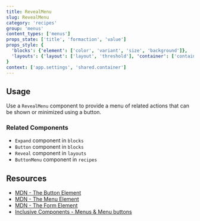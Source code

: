 ```yaml
---
title: RevealMenu
slug: RevealMenu
category: 'recipes'
group: 'menus'
content_types: ['menus']
props_state: ['title', 'formaction', 'value']
props_style: {
  'blocks': {'element': ['color', 'variant', 'size', 'background']},
  'layouts': {'layout': ['layout', 'threshold'], 'container': ['container', 'size']},
}
context: ['app.settings', 'shared.container']
---
```


## Usage

Use a `RevealMenu` component to provide a menu of related actions that can be shown or minimized using a button.

### Related Components

- `Expand` component in `blocks`
- `Button` component in `blocks`
- `Reveal` component in `layouts`
- `ButtonMenu` component in `recipes`

## Resources

- [MDN - The Button Element](https://developer.mozilla.org/en-US/docs/Web/HTML/Element/button)
- [MDN - The Menu Element](https://developer.mozilla.org/en-US/docs/Web/HTML/Element/menu)
- [MDN - The Form Element](https://developer.mozilla.org/en-US/docs/Web/HTML/Element/form)
- [Inclusive Components - Menus & Menu buttons](https://inclusive-components.design/menus-menu-buttons/)
